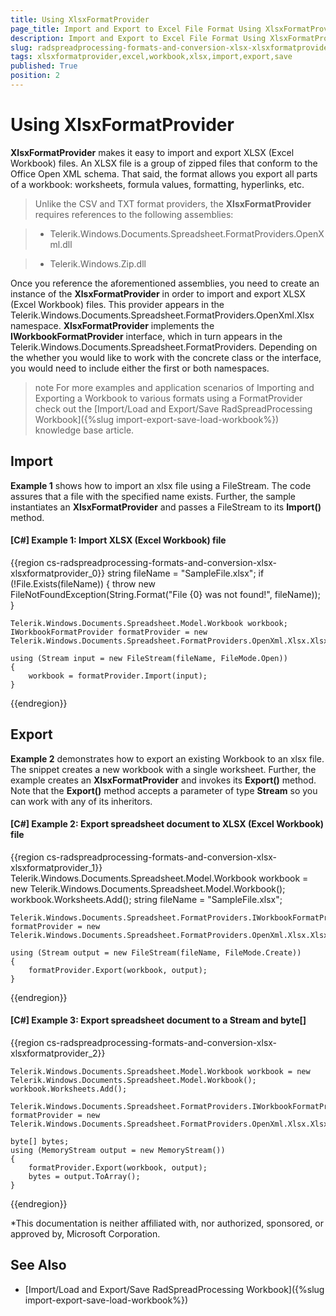 ```yaml
---
title: Using XlsxFormatProvider
page_title: Import and Export to Excel File Format Using XlsxFormatProvider
description: Import and Export to Excel File Format Using XlsxFormatProvider
slug: radspreadprocessing-formats-and-conversion-xlsx-xlsxformatprovider
tags: xlsxformatprovider,excel,workbook,xlsx,import,export,save
published: True
position: 2
---
```


# Using XlsxFormatProvider



__XlsxFormatProvider__ makes it easy to import and export XLSX (Excel Workbook) files. An XLSX file is a group of zipped files that conform to the Office Open XML schema. That said, the format allows you export all parts of a workbook: worksheets, formula values, formatting, hyperlinks, etc.
      

>Unlike the CSV and TXT format providers, the __XlsxFormatProvider__ requires references to the following assemblies:
        

>* Telerik.Windows.Documents.Spreadsheet.FormatProviders.OpenXml.dll
            

>* Telerik.Windows.Zip.dll
            

Once you reference the aforementioned assemblies, you need to create an instance of the __XlsxFormatProvider__ in order to import and export XLSX (Excel Workbook) files. This provider appears in the Telerik.Windows.Documents.Spreadsheet.FormatProviders.OpenXml.Xlsx namespace. __XlsxFormatProvider__ implements the __IWorkbookFormatProvider__ interface, which in turn appears in the Telerik.Windows.Documents.Spreadsheet.FormatProviders. Depending on the whether you would like to work with the concrete class or the interface, you would need to include either the first or both namespaces.

>note For more examples and application scenarios of Importing and Exporting a Workbook to various formats using a FormatProvider check out the [Import/Load and Export/Save RadSpreadProcessing Workbook]({%slug import-export-save-load-workbook%}) knowledge base article.
  

## Import

__Example 1__ shows how to import an xlsx file using a FileStream. The code assures that a file with the specified name exists. Further, the sample instantiates an __XlsxFormatProvider__ and passes a FileStream to its __Import()__ method.
        

#### __[C#] Example 1: Import XLSX (Excel Workbook) file__

{{region cs-radspreadprocessing-formats-and-conversion-xlsx-xlsxformatprovider_0}}
	string fileName = "SampleFile.xlsx";
	if (!File.Exists(fileName))
	{
	    throw new FileNotFoundException(String.Format("File {0} was not found!", fileName));
	}
	
	Telerik.Windows.Documents.Spreadsheet.Model.Workbook workbook;
	IWorkbookFormatProvider formatProvider = new Telerik.Windows.Documents.Spreadsheet.FormatProviders.OpenXml.Xlsx.XlsxFormatProvider();
	
	using (Stream input = new FileStream(fileName, FileMode.Open))
	{
	    workbook = formatProvider.Import(input);
	}
{{endregion}}



## Export

__Example 2__ demonstrates how to export an existing Workbook to an xlsx file. The snippet creates a new workbook with a single worksheet. Further, the example creates an __XlsxFormatProvider__ and invokes its __Export()__ method. Note that the __Export()__ method accepts a parameter of type __Stream__ so you can work with any of its inheritors.
        

#### __[C#] Example 2: Export spreadsheet document to XLSX (Excel Workbook) file__

{{region cs-radspreadprocessing-formats-and-conversion-xlsx-xlsxformatprovider_1}}
	Telerik.Windows.Documents.Spreadsheet.Model.Workbook workbook = new Telerik.Windows.Documents.Spreadsheet.Model.Workbook();
	workbook.Worksheets.Add();
	string fileName = "SampleFile.xlsx";
	
	Telerik.Windows.Documents.Spreadsheet.FormatProviders.IWorkbookFormatProvider formatProvider = new Telerik.Windows.Documents.Spreadsheet.FormatProviders.OpenXml.Xlsx.XlsxFormatProvider();
	
	using (Stream output = new FileStream(fileName, FileMode.Create))
	{
	    formatProvider.Export(workbook, output);
	}
{{endregion}}


#### __[C#] Example 3: Export spreadsheet document to a Stream and byte[]__

{{region cs-radspreadprocessing-formats-and-conversion-xlsx-xlsxformatprovider_2}}

    Telerik.Windows.Documents.Spreadsheet.Model.Workbook workbook = new Telerik.Windows.Documents.Spreadsheet.Model.Workbook();
    workbook.Worksheets.Add();
    
    Telerik.Windows.Documents.Spreadsheet.FormatProviders.IWorkbookFormatProvider formatProvider = new Telerik.Windows.Documents.Spreadsheet.FormatProviders.OpenXml.Xlsx.XlsxFormatProvider();
    
    byte[] bytes;
    using (MemoryStream output = new MemoryStream())
    {
        formatProvider.Export(workbook, output);
        bytes = output.ToArray();
    }
{{endregion}}


*This documentation is neither affiliated with, nor authorized, sponsored, or approved by, Microsoft Corporation.

## See Also

* [Import/Load and Export/Save RadSpreadProcessing Workbook]({%slug import-export-save-load-workbook%})
